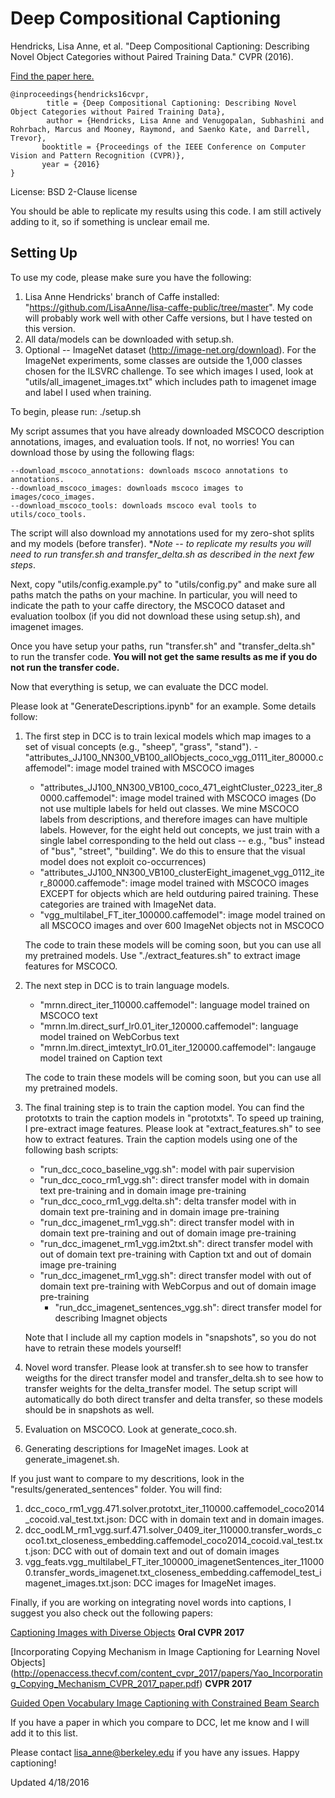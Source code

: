 # Deep Compositional Captioning

Hendricks, Lisa Anne, et al. "Deep Compositional Captioning: Describing Novel Object Categories without Paired Training Data." CVPR (2016).

[Find the paper here.](https://arxiv.org/abs/1511.05284)

```
@inproceedings{hendricks16cvpr, 
        title = {Deep Compositional Captioning: Describing Novel Object Categories without Paired Training Data}, 
        author = {Hendricks, Lisa Anne and Venugopalan, Subhashini and Rohrbach, Marcus and Mooney, Raymond, and Saenko Kate, and Darrell, Trevor}, 
       booktitle = {Proceedings of the IEEE Conference on Computer Vision and Pattern Recognition (CVPR)}, 
       year = {2016} 
}
```

License: BSD 2-Clause license

You should be able to replicate my results using this code.  I am still actively adding to it, so if something is unclear email me.

## Setting Up

To use my code, please make sure you have the following: 

1. Lisa Anne Hendricks' branch of Caffe installed: "https://github.com/LisaAnne/lisa-caffe-public/tree/master".  My code will probably work well with other Caffe versions, but I have tested on this version.
2. All data/models can be downloaded with setup.sh.
3. Optional -- ImageNet dataset (http://image-net.org/download).  For the ImageNet experiments, some classes are outside the 1,000 classes chosen for the ILSVRC challenge. To see which images I used, look at "utils/all_imagenet_images.txt" which includes path to imagenet image and label I used when training.

To begin, please run: ./setup.sh

My script assumes that you have already downloaded MSCOCO description annotations, images, and evaluation tools.  If not, no worries!  You can download those by using the following flags:

	--download_mscoco_annotations: downloads mscoco annotations to annotations.
	--download_mscoco_images: downloads mscoco images to images/coco_images.
	--download_mscoco_tools: downloads mscoco eval tools to utils/coco_tools.

The script will also download my annotations used for my zero-shot splits and my models (before transfer).  **Note -- to replicate my results you will need to run transfer.sh and transfer_delta.sh as described in the next few steps*.

Next, copy "utils/config.example.py" to "utils/config.py" and make sure all paths match the paths on your machine.  In particular, you will need to indicate the path to your caffe directory, the MSCOCO dataset and evaluation toolbox (if you did not download these using setup.sh), and imagenet images.

Once you have setup your paths, run "transfer.sh" and "transfer_delta.sh" to run the transfer code.  **You will not get the same results as me if you do not run the transfer code.**

Now that everything is setup, we can evaluate the DCC model.  

Please look at "GenerateDescriptions.ipynb" for an example.  Some details follow:

1.  The first step in DCC is to train lexical models which map images to a set of visual concepts (e.g., "sheep", "grass", "stand").
        - "attributes_JJ100_NN300_VB100_allObjects_coco_vgg_0111_iter_80000.caffemodel": image model trained with MSCOCO images
	- "attributes_JJ100_NN300_VB100_coco_471_eightCluster_0223_iter_80000.caffemodel": image model trained with MSCOCO images (Do not use multiple labels for held out classes.  We mine MSCOCO labels from descriptions, and therefore images can have multiple labels.  However, for the eight held out concepts, we just train with a single label corresponding to the held out class -- e.g., "bus" instead of "bus", "street", "building".  We do this to ensure that the visual model does not exploit co-occurrences)
	- "attributes_JJ100_NN300_VB100_clusterEight_imagenet_vgg_0112_iter_80000.caffemode": image model trained with MSCOCO images EXCEPT for objects which are held outduring paired training.  These categories are trained with ImageNet data.
	- "vgg_multilabel_FT_iter_100000.caffemodel":  image model trained on all MSCOCO images and over 600 ImageNet objects not in MSCOCO

	The code to train these models will be coming soon, but you can use all my pretrained models.  Use "./extract_features.sh" to extract image features for MSCOCO. 

2.  The next step in DCC is to train language models.
	- "mrnn.direct_iter_110000.caffemodel": language model trained on MSCOCO text
	- "mrnn.lm.direct_surf_lr0.01_iter_120000.caffemodel": language model trained on WebCorbus text
	- "mrnn.lm.direct_imtextyt_lr0.01_iter_120000.caffemodel": langauge model trained on Caption text

	The code to train these models will be coming soon, but you can use all my pretrained models. 
 
3.  The final training step is to train the caption model.  You can find the prototxts to train the caption models in "prototxts".  To speed up training, I pre-extract image features.  Please look at "extract_features.sh" to see how to extract features.  Train the caption models using one of the following bash scripts:
	- "run_dcc_coco_baseline_vgg.sh": model with pair supervision
	- "run_dcc_coco_rm1_vgg.sh": direct transfer model with in domain text pre-training and in domain image pre-training
	- "run_dcc_coco_rm1_vgg.delta.sh": delta transfer model with in domain text pre-training and in domain image pre-training
	- "run_dcc_imagenet_rm1_vgg.sh": direct transfer model with in domain text pre-training and out of domain image pre-training
	- "run_dcc_imagenet_rm1_vgg.im2txt.sh": direct transfer model with out of domain text pre-training with Caption txt and out of domain image pre-training
	- "run_dcc_imagenet_rm1_vgg.sh": direct transfer model with out of domain text pre-training with WebCorpus and out of domain image pre-training
        - "run_dcc_imagenet_sentences_vgg.sh": direct transfer model for describing Imagnet objects

    Note that I include all my caption models in "snapshots", so you do not have to retrain these models yourself!

4.  Novel word transfer.  Please look at transfer.sh to see how to transfer weigths for the direct transfer model and transfer_delta.sh to see how to transfer weights for the delta_transfer model.  The setup script will automatically do both direct transfer and delta transfer, so these models should be in snapshots as well.  

5.  Evaluation on MSCOCO.  Look at generate_coco.sh.

6.  Generating descriptions for ImageNet images.  Look at generate_imagenet.sh.

If you just want to compare to my descritions, look in the "results/generated_sentences" folder. You will find:

1.  dcc_coco_rm1_vgg.471.solver.prototxt_iter_110000.caffemodel_coco2014_cocoid.val_test.txt.json: DCC with in domain text and in domain images.
2. dcc_oodLM_rm1_vgg.surf.471.solver_0409_iter_110000.transfer_words_coco1.txt_closeness_embedding.caffemodel_coco2014_cocoid.val_test.txt.json: DCC with out of domain text and out of domain images
3. vgg_feats.vgg_multilabel_FT_iter_100000_imagenetSentences_iter_110000.transfer_words_imagenet.txt_closeness_embedding.caffemodel_test_imagenet_images.txt.json: DCC images for ImageNet images.

Finally, if you are working on integrating novel words into captions, I suggest you also check out the following papers:

[Captioning Images with Diverse Objects](https://arxiv.org/abs/1511.05284) **Oral CVPR 2017**

[Incorporating Copying Mechanism in Image Captioning
for Learning Novel Objects] (http://openaccess.thecvf.com/content_cvpr_2017/papers/Yao_Incorporating_Copying_Mechanism_CVPR_2017_paper.pdf) **CVPR 2017**

[Guided Open Vocabulary Image Captioning with Constrained Beam Search](https://arxiv.org/abs/1612.00576)

If you have a paper in which you compare to DCC, let me know and I will add it to this list.


Please contact lisa_anne@berkeley.edu if you have any issues.  Happy captioning!

Updated 4/18/2016

